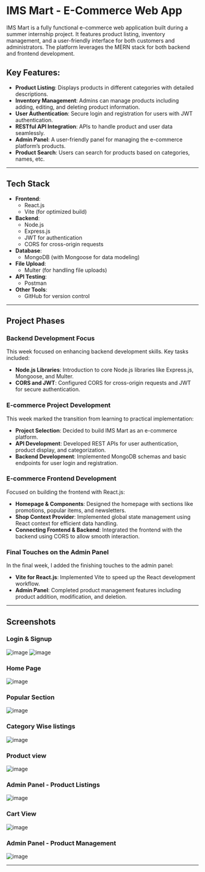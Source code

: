 # IMS Mart - E-Commerce Web App

IMS Mart is a fully functional e-commerce web application built during a summer internship project. It features product listing, inventory management, and a user-friendly interface for both customers and administrators. The platform leverages the MERN stack for both backend and frontend development.

## Key Features:
- **Product Listing**: Displays products in different categories with detailed descriptions.
- **Inventory Management**: Admins can manage products including adding, editing, and deleting product information.
- **User Authentication**: Secure login and registration for users with JWT authentication.
- **RESTful API Integration**: APIs to handle product and user data seamlessly.
- **Admin Panel**: A user-friendly panel for managing the e-commerce platform’s products.
- **Product Search**: Users can search for products based on categories, names, etc.

---

## Tech Stack

- **Frontend**: 
  - React.js
  - Vite (for optimized build)
- **Backend**: 
  - Node.js
  - Express.js
  - JWT for authentication
  - CORS for cross-origin requests
- **Database**: 
  - MongoDB (with Mongoose for data modeling)
- **File Upload**: 
  - Multer (for handling file uploads)
- **API Testing**: 
  - Postman
- **Other Tools**: 
  - GitHub for version control

---

## Project Phases

### Backend Development Focus
This week focused on enhancing backend development skills. Key tasks included:
- **Node.js Libraries**: Introduction to core Node.js libraries like Express.js, Mongoose, and Multer.
- **CORS and JWT**: Configured CORS for cross-origin requests and JWT for secure authentication.

### E-commerce Project Development
This week marked the transition from learning to practical implementation:
- **Project Selection**: Decided to build IMS Mart as an e-commerce platform.
- **API Development**: Developed REST APIs for user authentication, product display, and categorization.
- **Backend Development**: Implemented MongoDB schemas and basic endpoints for user login and registration.

### E-commerce Frontend Development
Focused on building the frontend with React.js:
- **Homepage & Components**: Designed the homepage with sections like promotions, popular items, and newsletters.
- **Shop Context Provider**: Implemented global state management using React context for efficient data handling.
- **Connecting Frontend & Backend**: Integrated the frontend with the backend using CORS to allow smooth interaction.

### Final Touches on the Admin Panel
In the final week, I added the finishing touches to the admin panel:
- **Vite for React.js**: Implemented Vite to speed up the React development workflow.
- **Admin Panel**: Completed product management features including product addition, modification, and deletion.

---

## Screenshots

### Login & Signup
![image](https://github.com/user-attachments/assets/f9d64e98-7e8d-49af-84e8-fbb9eb4a1f25)
![image](https://github.com/user-attachments/assets/c3101e65-d125-4210-b43a-88b55400dabe)

### Home Page
![image](https://github.com/user-attachments/assets/85ba4b46-6649-492a-9511-652ce58c60ec)

### Popular Section
![image](https://github.com/user-attachments/assets/1aeb5810-bca6-45e8-8c8c-ed71e54f745c)

### Category Wise listings 
![image](https://github.com/user-attachments/assets/ee334ef0-19d5-408e-8103-fb28603e2d41)

### Product view
![image](https://github.com/user-attachments/assets/1dd83cb8-e584-47fa-9563-26ca93e7499e)

### Admin Panel - Product Listings
![image](https://github.com/user-attachments/assets/d41abe60-218c-4653-92d2-072bf3bfbbb8)

### Cart View
![image](https://github.com/user-attachments/assets/7393e8ce-c029-4425-b63b-f248094ea256)

### Admin Panel - Product Management
![image](https://github.com/user-attachments/assets/9a63b8fc-4d30-4f99-8b1f-2a2a734d1398)


---
